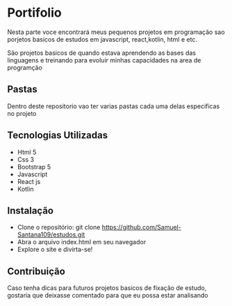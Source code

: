 # Portifolio 
<p>Nesta parte voce encontrará meus pequenos projetos em programação sao porjetos basicos de estudos em javascript, react,kotlin, html e etc.</p>

<p>São projetos basicos de quando estava aprendendo as bases das linguagens e treinando para evoluir minhas capacidades na area de programção</p>
 
## Pastas 
<p>Dentro deste repositorio vao ter varias pastas cada uma delas especificas no projeto</p>

 ## Tecnologias Utilizadas
 - Html 5
 - Css 3
 - Bootstrap 5
 - Javascript
 - React js
 - Kotlin

 ## Instalação 
 - Clone o repositório: git clone https://github.com/Samuel-Santana109/estudos.git
 - Abra o arquivo index.html em seu navegador
 - Explore o site e divirta-se!

## Contribuição 
<p> Caso tenha dicas para futuros projetos basicos de fixação de estudo, gostaria que deixasse comentado para que eu possa estar analisando </p>
